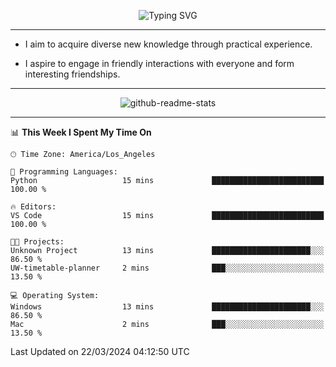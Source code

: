 <p align="center">
  <img src="https://readme-typing-svg.demolab.com?font=Fira+Code&weight=500&size=32&duration=2500&pause=1600&center=true&vCenter=true&random=false&width=1024&height=64&lines=Hi+there+%F0%9F%91%8B;I'm+delighted+you+could+make+it+here+%F0%9F%8E%89;I'm+Harry%2C+a+college+student+still+finding+my+way" alt="Typing SVG" />
</p>


---


- I aim to acquire diverse new knowledge through practical experience.

- I aspire to engage in friendly interactions with everyone and form interesting friendships.


---


<p align="center">
  <img src="https://github-readme-stats.vercel.app/api?username=Harry-Jing&show_icons=true" alt="github-readme-stats"/>
</p>


---

<!--START_SECTION:waka-->
📊 **This Week I Spent My Time On** 

```text
🕑︎ Time Zone: America/Los_Angeles

💬 Programming Languages: 
Python                   15 mins             █████████████████████████   100.00 % 

🔥 Editors: 
VS Code                  15 mins             █████████████████████████   100.00 % 

🐱‍💻 Projects: 
Unknown Project          13 mins             ██████████████████████░░░   86.50 % 
UW-timetable-planner     2 mins              ███░░░░░░░░░░░░░░░░░░░░░░   13.50 % 

💻 Operating System: 
Windows                  13 mins             ██████████████████████░░░   86.50 % 
Mac                      2 mins              ███░░░░░░░░░░░░░░░░░░░░░░   13.50 % 
```


 Last Updated on 22/03/2024 04:12:50 UTC
<!--END_SECTION:waka-->
